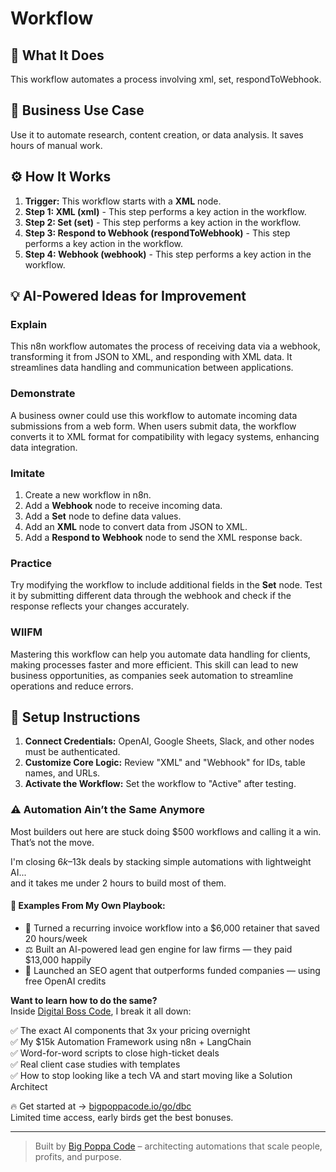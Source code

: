 # Workflow

## 🚀 What It Does
This workflow automates a process involving xml, set, respondToWebhook.

## 💼 Business Use Case
Use it to automate research, content creation, or data analysis. It saves hours of manual work.

## ⚙️ How It Works
1.  **Trigger:** This workflow starts with a **XML** node.
2. **Step 1: XML (xml)** - This step performs a key action in the workflow.
3. **Step 2: Set (set)** - This step performs a key action in the workflow.
4. **Step 3: Respond to Webhook (respondToWebhook)** - This step performs a key action in the workflow.
5. **Step 4: Webhook (webhook)** - This step performs a key action in the workflow.

## 💡 AI-Powered Ideas for Improvement
### Explain
This n8n workflow automates the process of receiving data via a webhook, transforming it from JSON to XML, and responding with XML data. It streamlines data handling and communication between applications.

### Demonstrate
A business owner could use this workflow to automate incoming data submissions from a web form. When users submit data, the workflow converts it to XML format for compatibility with legacy systems, enhancing data integration.

### Imitate
1. Create a new workflow in n8n.
2. Add a **Webhook** node to receive incoming data.
3. Add a **Set** node to define data values.
4. Add an **XML** node to convert data from JSON to XML.
5. Add a **Respond to Webhook** node to send the XML response back.

### Practice
Try modifying the workflow to include additional fields in the **Set** node. Test it by submitting different data through the webhook and check if the response reflects your changes accurately.

### WIIFM
Mastering this workflow can help you automate data handling for clients, making processes faster and more efficient. This skill can lead to new business opportunities, as companies seek automation to streamline operations and reduce errors.

## 🔧 Setup Instructions
1. **Connect Credentials:** OpenAI, Google Sheets, Slack, and other nodes must be authenticated.
2. **Customize Core Logic:** Review "XML" and "Webhook" for IDs, table names, and URLs.
3. **Activate the Workflow:** Set the workflow to "Active" after testing.

### ⚠️ Automation Ain’t the Same Anymore

Most builders out here are stuck doing $500 workflows and calling it a win.  
That’s not the move.  

I'm closing $6k–$13k deals by stacking simple automations with lightweight AI...  
and it takes me under 2 hours to build most of them.

#### 🧠 Examples From My Own Playbook:
- 🔁 Turned a recurring invoice workflow into a $6,000 retainer that saved 20 hours/week  
- ⚖️ Built an AI-powered lead gen engine for law firms — they paid $13,000 happily  
- 🚀 Launched an SEO agent that outperforms funded companies — using free OpenAI credits  

**Want to learn how to do the same?**  
Inside [Digital Boss Code](https://bigpoppacode.io/go/dbc), I break it all down:

✅ The exact AI components that 3x your pricing overnight  
✅ My $15k Automation Framework using n8n + LangChain  
✅ Word-for-word scripts to close high-ticket deals  
✅ Real client case studies with templates  
✅ How to stop looking like a tech VA and start moving like a Solution Architect  

🔥 Get started at → [bigpoppacode.io/go/dbc](https://bigpoppacode.io/go/dbc)  
Limited time access, early birds get the best bonuses.

---
> Built by [Big Poppa Code](https://bigpoppacode.io) – architecting automations that scale people, profits, and purpose.
